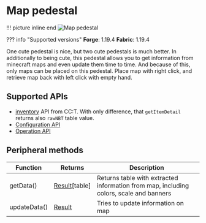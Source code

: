 # Map pedestal

!!! picture inline end
    ![Map pedestal](map_pedestal.png)

??? info "Supported versions"
    **Forge**: 1.19.4
    **Fabric**: 1.19.4

One cute pedestal is nice, but two cute pedestals is much better. In additionally to being cute, this pedestal allows you to get information from minecraft maps and even update them time to time. And because of this, only maps can be placed on this pedestal. Place map with right click, and retrieve map back with left click with empty hand.

## Supported APIs

- [inventory](https://tweaked.cc/generic_peripheral/inventory.html) API from CC:T.  With only difference, that `getItemDetail` returns also `rawNBT` table value.
- [Configuration API](configuration.md)
- [Operation API](operation.md)

## Peripheral methods


| Function     | Returns                                 | Description                                                                            |
|--------------|-----------------------------------------|----------------------------------------------------------------------------------------|
| getData()    | [Result](introduction.md#result)[table] | Returns table with extracted information from map, including colors, scale and banners |
| updateData() | [Result](introduction.md#result)        | Tries to update information on map                                                     |